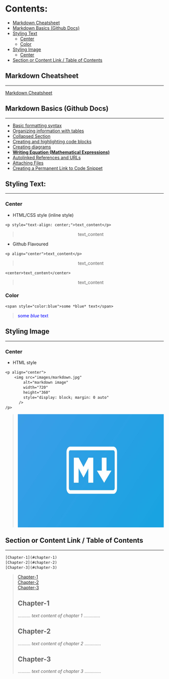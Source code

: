 # Contents:
* [Markdown Cheatsheet](#markdown-cheatsheet)
* [Markdown Basics (Github Docs)](#markdown-basics-github-docs)
* [Styling Text](#styling-text)
  - [Center](#center)
  - [Color](#color)
* [Styling Image](#styling-image)
  - [Center](#center-1)
* [Section or Content Link / Table of Contents](#section-or-content-link--table-of-contents)
## Markdown Cheatsheet
---
[Markdown Cheatsheet](https://github.com/adam-p/markdown-here/wiki/Markdown-Cheatsheet)

## Markdown Basics (Github Docs)
---
* [Basic formatting syntax](https://docs.github.com/en/get-started/writing-on-github/getting-started-with-writing-and-formatting-on-github/basic-writing-and-formatting-syntax)
* [Organizing information with tables](https://docs.github.com/en/get-started/writing-on-github/working-with-advanced-formatting/organizing-information-with-tables)
* [Collapsed Section](https://docs.github.com/en/get-started/writing-on-github/working-with-advanced-formatting/organizing-information-with-collapsed-sections)
* [Creating and highlighting code blocks](https://docs.github.com/en/get-started/writing-on-github/working-with-advanced-formatting/creating-and-highlighting-code-blocks)
* [Creating diagrams](https://docs.github.com/en/get-started/writing-on-github/working-with-advanced-formatting/creating-diagrams)
* <u><b>[Writing Equation (Mathematical Expressions)](https://docs.github.com/en/get-started/writing-on-github/working-with-advanced-formatting/writing-mathematical-expressions)</b></u>
* [Autolinked References and URLs](https://docs.github.com/en/get-started/writing-on-github/working-with-advanced-formatting/autolinked-references-and-urls)
* [Attaching Files](https://docs.github.com/en/get-started/writing-on-github/working-with-advanced-formatting/attaching-files)
* [Creating a Permanent Link to Code Snippet](https://docs.github.com/en/get-started/writing-on-github/working-with-advanced-formatting/creating-a-permanent-link-to-a-code-snippet)

## Styling Text:
---
### **Center**
* HTML/CSS style (inline style)
```
<p style="text-align: center;">text_content</p>
```
> <p style="text-align: center;">text_content</p>
* Github Flavoured
```
<p align="center">text_content</p>
```
> <p align="center">text_content</p>
```
<center>text_content</center>
```
> <center>text_content</center>

### **Color**
```
<span style="color:blue">some *blue* text</span>
```
> <span style="color:blue">some *blue* text</span>

## Styling Image
---
### Center
* HTML style
```
<p align="center">
    <img src="images/markdown.jpg" 
        alt="markdown image"
        width="720" 
        height="360" 
        style="display: block; margin: 0 auto"
      />
/p>
```
> <p align="center"> <img src="images/markdown.jpg" alt="markdown image" width="540" height="360" style="display: block; margin: 0 auto"/>


## Section or Content Link / Table of Contents
---
```
[Chapter-1](#chapter-1)
[Chapter-2](#chapter-2)
[Chapter-3](#chapter-3)
```

>[Chapter-1](#chapter-1)\
>[Chapter-2](#chapter-2)\
>[Chapter-3](#chapter-3)
>## Chapter-1
>.......... _text content of chapter 1_ .............
>## Chapter-2
>.......... _text content of chapter 2_ .............
>## Chapter-3
>.......... _text content of chapter 3_ .............